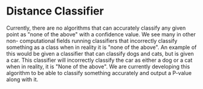 # Distance Classifier

Currently, there are no algorithms that can accurately classify any given point as "none of the above" with a confidence value. We see many in other non- computational fields running classifiers that incorrectly classify something as a class when in reality it is "none of the above". An example of this would be given a classifier that can classify dogs and cats, but is given a car. This classifier will incorrectly classify the car as either a dog or a cat when in reality, it is "None of the above". We are currently developing this algorithm to be able to classify something accurately and output a P-value along with it.
